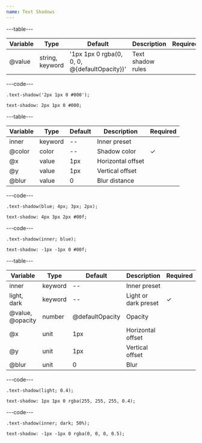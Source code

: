 ```yaml
---
name: Text Shadows
---
```


---table---

| Variable | Type            | Default                                      | Description       | Required |
| -------- | --------------- | -------------------------------------------- | ----------------- | -------- |
| @value   | string, keyword | '1px 1px 0 rgba(0, 0, 0, @{defaultOpacity})' | Text shadow rules |          |

---code---

```less
.text-shadow('2px 1px 0 #000');
```

```less
text-shadow: 2px 1px 0 #000;
```

---table---

| Variable | Type    | Default | Description       | Required |
| -------- | ------- | ------- | ----------------- | -------- |
| inner    | keyword | --      | Inner preset      |          |
| @color   | color   | --      | Shadow color      | &#10003; |
| @x       | value   | 1px     | Horizontal offset |          |
| @y       | value   | 1px     | Vertical offset   |          |
| @blur    | value   | 0       | Blur distance     |          |

---code---

```less
.text-shadow(blue; 4px; 3px; 2px);
```

```less
text-shadow: 4px 3px 2px #00f;
```

---code---

```less
.text-shadow(inner; blue);
```

```less
text-shadow: -1px -1px 0 #00f;
```

---table---

| Variable         | Type    | Default         | Description          | Required |
| ---------------- | ------- | --------------- | -------------------- | -------- |
| inner            | keyword | --              | Inner preset         |          |
| light, dark      | keyword | --              | Light or dark preset | &#10003; |
| @value, @opacity | number  | @defaultOpacity | Opacity              |          |
| @x               | unit    | 1px             | Horizontal offset    |          |
| @y               | unit    | 1px             | Vertical offset      |          |
| @blur            | unit    | 0               | Blur                 |          |

---code---

```less
.text-shadow(light; 0.4);
```

```less
text-shadow: 1px 1px 0 rgba(255, 255, 255, 0.4);
```

---code---

```less
.text-shadow(inner; dark; 50%);
```

```less
text-shadow: -1px -1px 0 rgba(0, 0, 0, 0.5);
```